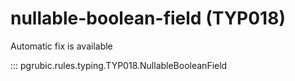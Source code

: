 # nullable-boolean-field (TYP018)

Automatic fix is available

::: pgrubic.rules.typing.TYP018.NullableBooleanField
